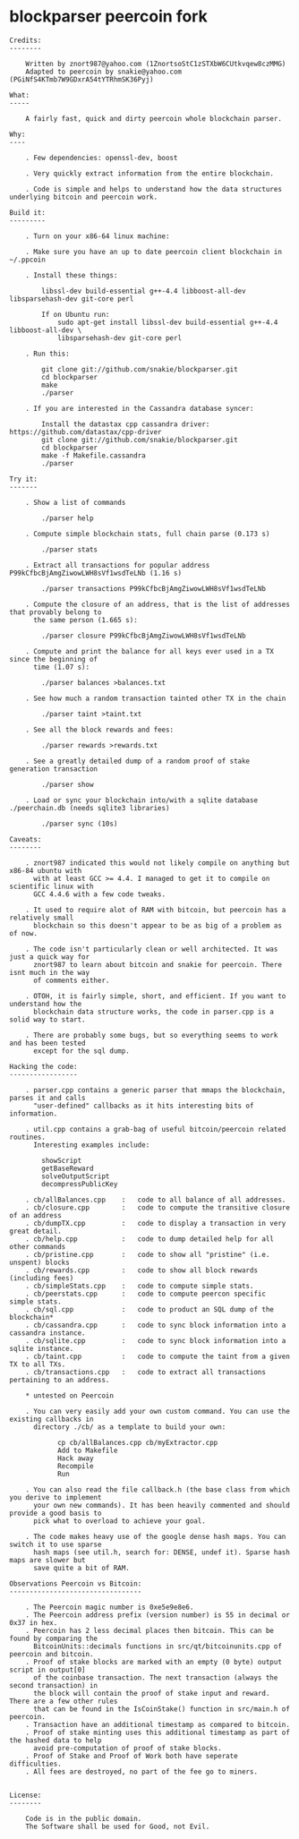blockparser peercoin fork
===========

    Credits:
    --------

        Written by znort987@yahoo.com (1ZnortsoStC1zSTXbW6CUtkvqew8czMMG)
        Adapted to peercoin by snakie@yahoo.com (PGiNfS4KTmb7W9GDxrA54tYTRhmSK36Pyj)

    What:
    -----

        A fairly fast, quick and dirty peercoin whole blockchain parser.

    Why:
    ----

        . Few dependencies: openssl-dev, boost

        . Very quickly extract information from the entire blockchain.

        . Code is simple and helps to understand how the data structures underlying bitcoin and peercoin work.

    Build it:
    ---------

        . Turn on your x86-64 linux machine:

        . Make sure you have an up to date peercoin client blockchain in ~/.ppcoin

        . Install these things: 
        
            libssl-dev build-essential g++-4.4 libboost-all-dev libsparsehash-dev git-core perl
            
            If on Ubuntu run:
                sudo apt-get install libssl-dev build-essential g++-4.4 libboost-all-dev \
                libsparsehash-dev git-core perl

        . Run this:

            git clone git://github.com/snakie/blockparser.git
            cd blockparser
            make
            ./parser

        . If you are interested in the Cassandra database syncer:

            Install the datastax cpp cassandra driver: https://github.com/datastax/cpp-driver
            git clone git://github.com/snakie/blockparser.git
            cd blockparser
            make -f Makefile.cassandra
            ./parser

    Try it:
    -------

        . Show a list of commands

            ./parser help

        . Compute simple blockchain stats, full chain parse (0.173 s)

            ./parser stats

        . Extract all transactions for popular address P99kCfbcBjAmgZiwowLWH8sVf1wsdTeLNb (1.16 s)

            ./parser transactions P99kCfbcBjAmgZiwowLWH8sVf1wsdTeLNb

        . Compute the closure of an address, that is the list of addresses that provably belong to 
          the same person (1.665 s):

            ./parser closure P99kCfbcBjAmgZiwowLWH8sVf1wsdTeLNb

        . Compute and print the balance for all keys ever used in a TX since the beginning of 
          time (1.07 s):

            ./parser balances >balances.txt

        . See how much a random transaction tainted other TX in the chain

            ./parser taint >taint.txt

        . See all the block rewards and fees:

            ./parser rewards >rewards.txt

        . See a greatly detailed dump of a random proof of stake generation transaction

            ./parser show

        . Load or sync your blockchain into/with a sqlite database ./peerchain.db (needs sqlite3 libraries) 

            ./parser sync (10s)

    Caveats:
    --------

        . znort987 indicated this would not likely compile on anything but x86-84 ubuntu with
          with at least GCC >= 4.4. I managed to get it to compile on scientific linux with 
          GCC 4.4.6 with a few code tweaks.

        . It used to require alot of RAM with bitcoin, but peercoin has a relatively small 
          blockchain so this doesn't appear to be as big of a problem as of now. 

        . The code isn't particularly clean or well architected. It was just a quick way for 
          znort987 to learn about bitcoin and snakie for peercoin. There isnt much in the way 
          of comments either.

        . OTOH, it is fairly simple, short, and efficient. If you want to understand how the 
          blockchain data structure works, the code in parser.cpp is a solid way to start.

        . There are probably some bugs, but so everything seems to work and has been tested 
          except for the sql dump. 

    Hacking the code:
    -----------------

        . parser.cpp contains a generic parser that mmaps the blockchain, parses it and calls
          "user-defined" callbacks as it hits interesting bits of information.

        . util.cpp contains a grab-bag of useful bitcoin/peercoin related routines. 
          Interesting examples include:

            showScript
            getBaseReward
            solveOutputScript
            decompressPublicKey

        . cb/allBalances.cpp    :   code to all balance of all addresses.
        . cb/closure.cpp        :   code to compute the transitive closure of an address
        . cb/dumpTX.cpp         :   code to display a transaction in very great detail. 
        . cb/help.cpp           :   code to dump detailed help for all other commands
        . cb/pristine.cpp       :   code to show all "pristine" (i.e. unspent) blocks
        . cb/rewards.cpp        :   code to show all block rewards (including fees)
        . cb/simpleStats.cpp    :   code to compute simple stats.
        . cb/peerstats.cpp      :   code to compute peercon specific simple stats.
        . cb/sql.cpp            :   code to product an SQL dump of the blockchain*
        . cb/cassandra.cpp      :   code to sync block information into a cassandra instance.
        . cb/sqlite.cpp         :   code to sync block information into a sqlite instance.
        . cb/taint.cpp          :   code to compute the taint from a given TX to all TXs.
        . cb/transactions.cpp   :   code to extract all transactions pertaining to an address.
        
        * untested on Peercoin

        . You can very easily add your own custom command. You can use the existing callbacks in
          directory ./cb/ as a template to build your own:

                cp cb/allBalances.cpp cb/myExtractor.cpp
                Add to Makefile
                Hack away
                Recompile
                Run

        . You can also read the file callback.h (the base class from which you derive to implement 
          your own new commands). It has been heavily commented and should provide a good basis to 
          pick what to overload to achieve your goal.

        . The code makes heavy use of the google dense hash maps. You can switch it to use sparse 
          hash maps (see util.h, search for: DENSE, undef it). Sparse hash maps are slower but 
          save quite a bit of RAM.

    Observations Peercoin vs Bitcoin:
    ---------------------------------
        
        . The Peercoin magic number is 0xe5e9e8e6.
        . The Peercoin address prefix (version number) is 55 in decimal or 0x37 in hex. 
        . Peercoin has 2 less decimal places then bitcoin. This can be found by comparing the 
          BitcoinUnits::decimals functions in src/qt/bitcoinunits.cpp of peercoin and bitcoin.
        . Proof of stake blocks are marked with an empty (0 byte) output script in output[0] 
          of the coinbase transaction. The next transaction (always the second transaction) in 
          the block will contain the proof of stake input and reward. There are a few other rules 
          that can be found in the IsCoinStake() function in src/main.h of peercoin.  
        . Transaction have an additional timestamp as compared to bitcoin.
        . Proof of stake minting uses this additional timestamp as part of the hashed data to help 
          avoid pre-computation of proof of stake blocks. 
        . Proof of Stake and Proof of Work both have seperate difficulties.
        . All fees are destroyed, no part of the fee go to miners.


    License:
    --------

        Code is in the public domain.
        The Software shall be used for Good, not Evil.

